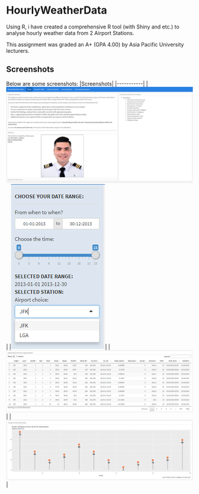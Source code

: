 # HourlyWeatherData
Using R, i have created a comprehensive R tool (with Shiny and etc.) to analyse hourly weather data from 2 Airport Stations.

This assignment was graded an A+ (GPA 4.00) by Asia Pacific University lecturers. 
## Screenshots
Below are some screenshots: 
|Screenshots|
|-----------|
|![Home Page](https://github.com/orbulant/HourlyWeatherData/blob/main/Home%20page%20Overview.png)|
|![Controls](https://github.com/orbulant/HourlyWeatherData/blob/main/Screenshot_22.png)|
|![Dynamic Table](https://github.com/orbulant/HourlyWeatherData/blob/main/Screenshot_23.png)|
|![Lollipop Graphing](https://github.com/orbulant/HourlyWeatherData/blob/main/Screenshot_29.png)|
